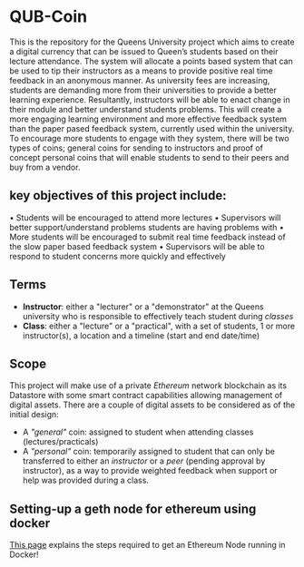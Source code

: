 # QUB-Coin

This is the repository for the Queens University project which aims to create a digital currency that can be issued to Queen’s students based on their lecture attendance. The system will allocate a points based system that can be used to tip their instructors as a means to provide positive real time feedback in an anonymous manner. As university fees are increasing, students are demanding more from their universities to provide a better learning experience. Resultantly, instructors will be able to enact change in their module and better understand students problems. This will create a more engaging learning environment and more effective feedback system than the paper pased feedback system, currently used within the university. To encourage more students to engage with they system, there will be two types of coins; general coins for sending to instructors and proof of concept personal coins that will enable students to send to their peers and buy from a vendor.

## key objectives of this project include:

•	Students will be encouraged to attend more lectures
•	Supervisors will better support/understand problems students are having problems with
•	More students will be encouraged to submit real time feedback instead of the slow paper based feedback system
•	Supervisors will be able to respond to student concerns more quickly and effectively 


## Terms
* **Instructor**: either a "lecturer" or a "demonstrator" at the Queens university who is responsible to effectively teach student during *classes*
* **Class**: either a "lecture" or a "practical", with a set of students, 1 or more instructor(s), a location and a timeline (start and end date/time)

## Scope
This project will make use of a private *Ethereum* network blockchain as its Datastore with some smart contract capabilities allowing management of digital assets.
There are a couple of digital assets to be considered as of the initial design:
* A *"general"* coin:  assigned to student when attending classes (lectures/practicals)
* A *"personal"* coin:  temporarily assigned to student that can only be transferred to either an *instructor* or a *peer* (pending approval by instructor), as a way to provide weighted feedback when support or help was provided during a class.  

## Setting-up a geth node for ethereum using docker

[This page](docs/geth-setup.md) explains the steps required to get an Ethereum Node running in Docker!
